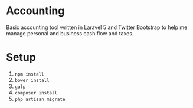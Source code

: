 # Accounting
Basic accounting tool written in Laravel 5 and Twitter Bootstrap to help me manage personal and business cash flow and taxes.

# Setup
1. `npm install`
1. `bower install`
1. `gulp`
1. `composer install`
1. `php artisan migrate`
